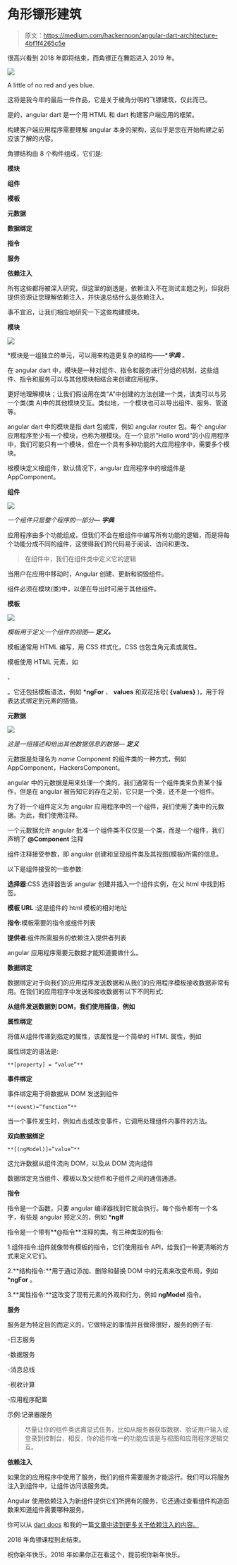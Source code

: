 # 角形镖形建筑

> 原文：<https://medium.com/hackernoon/angular-dart-architecture-4bf1f4265c5e>

很高兴看到 2018 年即将结束，而角镖正在舞蹈进入 2019 年。

![](img/544821080ed1c195b95c5106872c5641.png)

A little of no red and yes blue.

这将是我今年的最后一件作品，它是关于棱角分明的飞镖建筑，仅此而已。

是的，angular dart 是一个用 HTML 和 dart 构建客户端应用的框架。

构建客户端应用程序需要理解 angular 本身的架构，这似乎是您在开始构建之前应该了解的内容。

角镖结构由 8 个构件组成，它们是:

**模块**

**组件**

**模板**

**元数据**

**数据绑定**

**指令**

**服务**

**依赖注入**

所有这些都将被深入研究，但这里的剧透是，依赖注入不在测试主题之列，但我将提供资源让您理解依赖注入，并快速总结什么是依赖注入。

事不宜迟，让我们相应地研究一下这些构建模块。

**模块**

![](img/9ae5f128454629fa75f4648c53395482.png)

*模块是一组独立的单元，可以用来构造更复杂的结构——****字典*** *。*

在 angular dart 中，模块是一种对组件、指令和服务进行分组的机制，这些组件、指令和服务可以与其他模块相结合来创建应用程序。

更好地理解模块；让我们假设用在类“A”中创建的方法创建一个类，该类可以与另一个类(类 A)中的其他模块交互。类似地，一个模块也可以导出组件、服务、管道等。

angular dart 中的模块是指 dart 包或库，例如 angular router 包。每个 angular 应用程序至少有一个模块，也称为根模块。在一个显示“Hello word”的小应用程序中，我们可能只有一个模块，但在一个具有多种功能的大应用程序中，需要多个模块。

根模块定义根组件，默认情况下，angular 应用程序中的根组件是 AppComponent。

**组件**

![](img/ede9cb4f0b6083727b7e8f386983ba87.png)

*一个组件只是整个程序的一部分—* ***字典***

应用程序由多个功能组成，但我们不会在根组件中编写所有功能的逻辑，而是将每个功能分成不同的组件，这使得我们的代码易于阅读、访问和更改。

> 在组件中，我们在组件类中定义它的逻辑

当用户在应用中移动时，Angular 创建、更新和销毁组件。

组件必须在模块(类)中，以便在导出时可用于其他组件。

**模板**

![](img/ca35e739172bc680d5e54418113479fa.png)

*模板用于定义一个组件的视图—* ***定义。***

模板通常用 HTML 编写，用 CSS 样式化，CSS 也包含角元素或属性。

模板使用 HTML 元素，如

、

。它还包括模板语法，例如 ***ngFor** 、 **values** 和双花括号( **{values}** )，用于将表达式绑定到元素的插值。

**元数据**

![](img/bc9eb399e546815948e95784b8ee17e3.png)

*这是一组描述和给出其他数据信息的数据—* ***定义***

元数据是处理名为 *name* Component 的组件类的一种方式，例如 AppComponent，HackersComponent。

angular 中的元数据是用来处理一个类的，我们通常有一个组件类来负责某个操作，但是在 angular 被告知它的存在之前，它只是一个类，还不是一个组件。

为了将一个组件定义为 angular 应用程序中的一个组件，我们使用了类中的元数据。为此，我们使用注释。

一个元数据允许 angular 批准一个组件类不仅仅是一个类，而是一个组件，我们声明了 **@Component** 注释

组件注释接受参数，即 angular 创建和呈现组件类及其视图(模板)所需的信息。

以下是组件接受的一些参数:

**选择器**:CSS 选择器告诉 angular 创建并插入一个组件实例，在父 html 中找到标签。

**模板 URL** :这是组件的 html 模板的相对地址

**指令**:模板需要的指令或组件列表

**提供者**:组件所需服务的依赖注入提供者列表

angular 应用程序需要元数据才能知道要做什么。

**数据绑定**

数据绑定对于向我们的应用程序发送数据和从我们的应用程序模板接收数据非常有用。在我们的应用程序中发送和接收数据有以下不同形式:

**从组件发送数据到 DOM，我们使用插值，例如**

**属性绑定**

将值从组件传递到指定的属性，该属性是一个简单的 HTML 属性，例如

属性绑定的语法是:

```
**[property] = “value”**
```

**事件绑定**

事件绑定用于将数据从 DOM 发送到组件

```
**(event)=”function”**
```

当一个事件发生时，例如点击或改变事件，它调用处理组件内事件的方法。

**双向数据绑定**

```
**[(ngModel)]=”value”**
```

这允许数据从组件流向 DOM，以及从 DOM 流向组件

数据绑定充当组件、模板以及父组件和子组件之间的通信通道。

**指令**

指令是一个函数，只要 angular 编译器找到它就会执行。每个指令都有一个名字，有些是 angular 预定义的，例如 ***ngIf**

指令是一个带有**@指令**注释的类。有三种类型的指令:

1.组件指令:组件就像带有模板的指令，它们使用指令 API，给我们一种更清晰的方式来定义它们。

2.**结构指令:**用于通过添加、删除和替换 DOM 中的元素来改变布局，例如 ***ngFor** 。

3.**属性指令:**这改变了现有元素的外观和行为，例如 **ngModel** 指令。

**服务**

服务是为特定目的而定义的，它做特定的事情并且做得很好，服务的例子有:

-日志服务

-数据服务

-消息总线

-税收计算

-应用程序配置

示例:记录器服务

> 尽量让你的组件类远离显式任务，比如从服务器获取数据、验证用户输入或登录到控制台，相反，你的组件唯一的功能应该是与视图和应用程序逻辑交互。

**依赖注入**

如果您的应用程序中使用了服务，我们的组件需要服务才能运行。我们可以将服务注入到组件中，让组件访问该服务类。

Angular 使用依赖注入为新组件提供它们所拥有的服务，它还通过查看组件构造函数来知道组件需要哪种服务。

你可以从 [dart docs](https://webdev.dartlang.org/angular/guide/architecture#dependency-injection) 和我的一篇[文章中读到更多关于依赖注入的内容。](/@bethetechnology/dependency-injection-in-angular-dart-37b3d8c016c9)

2018 年角镖课程到此结束。

祝你新年快乐，2018 年如果你正在看这个，提前祝你新年快乐。